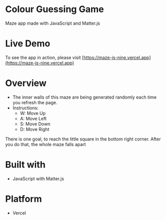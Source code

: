 # Colour Guessing Game

Maze app made with JavaScript and Matter.js

# Live Demo

To see the app in action, please visit [https://maze-js-nine.vercel.app](https://maze-js-nine.vercel.app)

# Overview

* The inner walls of this maze are being generated randomly each time you refresh the page.
* Instructions:
	- W: Move Up
	- A: Move Left
	- S: Move Down
	- D: Move Right

There is one goal, to reach the little square in the bottom right corner. After you do that, the whole maze falls apart

# Built with

* JavaScript with Matter.js

# Platform

- Vercel


